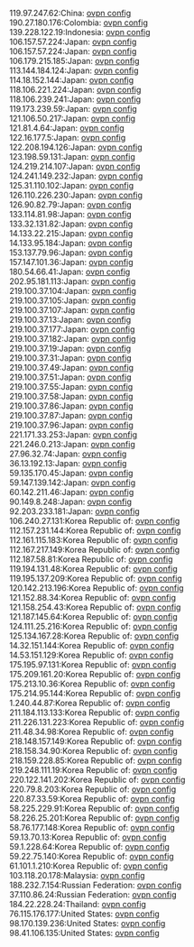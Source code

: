119.97.247.62:China: [ovpn config](vpn/119_97_247_62.ovpn)  
190.27.180.176:Colombia: [ovpn config](vpn/190_27_180_176.ovpn)  
139.228.122.19:Indonesia: [ovpn config](vpn/139_228_122_19.ovpn)  
106.157.57.224:Japan: [ovpn config](vpn/106_157_57_224.ovpn)  
106.157.57.224:Japan: [ovpn config](vpn/106_157_57_224.ovpn)  
106.179.215.185:Japan: [ovpn config](vpn/106_179_215_185.ovpn)  
113.144.184.124:Japan: [ovpn config](vpn/113_144_184_124.ovpn)  
114.18.152.144:Japan: [ovpn config](vpn/114_18_152_144.ovpn)  
118.106.221.224:Japan: [ovpn config](vpn/118_106_221_224.ovpn)  
118.106.239.241:Japan: [ovpn config](vpn/118_106_239_241.ovpn)  
119.173.239.59:Japan: [ovpn config](vpn/119_173_239_59.ovpn)  
121.106.50.217:Japan: [ovpn config](vpn/121_106_50_217.ovpn)  
121.81.4.64:Japan: [ovpn config](vpn/121_81_4_64.ovpn)  
122.16.177.5:Japan: [ovpn config](vpn/122_16_177_5.ovpn)  
122.208.194.126:Japan: [ovpn config](vpn/122_208_194_126.ovpn)  
123.198.59.131:Japan: [ovpn config](vpn/123_198_59_131.ovpn)  
124.219.214.107:Japan: [ovpn config](vpn/124_219_214_107.ovpn)  
124.241.149.232:Japan: [ovpn config](vpn/124_241_149_232.ovpn)  
125.31.110.102:Japan: [ovpn config](vpn/125_31_110_102.ovpn)  
126.110.226.230:Japan: [ovpn config](vpn/126_110_226_230.ovpn)  
126.90.82.79:Japan: [ovpn config](vpn/126_90_82_79.ovpn)  
133.114.81.98:Japan: [ovpn config](vpn/133_114_81_98.ovpn)  
133.32.131.82:Japan: [ovpn config](vpn/133_32_131_82.ovpn)  
14.133.22.215:Japan: [ovpn config](vpn/14_133_22_215.ovpn)  
14.133.95.184:Japan: [ovpn config](vpn/14_133_95_184.ovpn)  
153.137.79.96:Japan: [ovpn config](vpn/153_137_79_96.ovpn)  
157.147.101.36:Japan: [ovpn config](vpn/157_147_101_36.ovpn)  
180.54.66.41:Japan: [ovpn config](vpn/180_54_66_41.ovpn)  
202.95.181.113:Japan: [ovpn config](vpn/202_95_181_113.ovpn)  
219.100.37.104:Japan: [ovpn config](vpn/219_100_37_104.ovpn)  
219.100.37.105:Japan: [ovpn config](vpn/219_100_37_105.ovpn)  
219.100.37.107:Japan: [ovpn config](vpn/219_100_37_107.ovpn)  
219.100.37.13:Japan: [ovpn config](vpn/219_100_37_13.ovpn)  
219.100.37.177:Japan: [ovpn config](vpn/219_100_37_177.ovpn)  
219.100.37.182:Japan: [ovpn config](vpn/219_100_37_182.ovpn)  
219.100.37.19:Japan: [ovpn config](vpn/219_100_37_19.ovpn)  
219.100.37.31:Japan: [ovpn config](vpn/219_100_37_31.ovpn)  
219.100.37.49:Japan: [ovpn config](vpn/219_100_37_49.ovpn)  
219.100.37.51:Japan: [ovpn config](vpn/219_100_37_51.ovpn)  
219.100.37.55:Japan: [ovpn config](vpn/219_100_37_55.ovpn)  
219.100.37.58:Japan: [ovpn config](vpn/219_100_37_58.ovpn)  
219.100.37.86:Japan: [ovpn config](vpn/219_100_37_86.ovpn)  
219.100.37.87:Japan: [ovpn config](vpn/219_100_37_87.ovpn)  
219.100.37.96:Japan: [ovpn config](vpn/219_100_37_96.ovpn)  
221.171.33.253:Japan: [ovpn config](vpn/221_171_33_253.ovpn)  
221.246.0.213:Japan: [ovpn config](vpn/221_246_0_213.ovpn)  
27.96.32.74:Japan: [ovpn config](vpn/27_96_32_74.ovpn)  
36.13.192.13:Japan: [ovpn config](vpn/36_13_192_13.ovpn)  
59.135.170.45:Japan: [ovpn config](vpn/59_135_170_45.ovpn)  
59.147.139.142:Japan: [ovpn config](vpn/59_147_139_142.ovpn)  
60.142.211.46:Japan: [ovpn config](vpn/60_142_211_46.ovpn)  
90.149.8.248:Japan: [ovpn config](vpn/90_149_8_248.ovpn)  
92.203.233.181:Japan: [ovpn config](vpn/92_203_233_181.ovpn)  
106.240.27.131:Korea Republic of: [ovpn config](vpn/106_240_27_131.ovpn)  
112.157.231.144:Korea Republic of: [ovpn config](vpn/112_157_231_144.ovpn)  
112.161.115.183:Korea Republic of: [ovpn config](vpn/112_161_115_183.ovpn)  
112.167.217.149:Korea Republic of: [ovpn config](vpn/112_167_217_149.ovpn)  
112.187.58.81:Korea Republic of: [ovpn config](vpn/112_187_58_81.ovpn)  
119.194.131.48:Korea Republic of: [ovpn config](vpn/119_194_131_48.ovpn)  
119.195.137.209:Korea Republic of: [ovpn config](vpn/119_195_137_209.ovpn)  
120.142.213.196:Korea Republic of: [ovpn config](vpn/120_142_213_196.ovpn)  
121.152.88.34:Korea Republic of: [ovpn config](vpn/121_152_88_34.ovpn)  
121.158.254.43:Korea Republic of: [ovpn config](vpn/121_158_254_43.ovpn)  
121.187.145.64:Korea Republic of: [ovpn config](vpn/121_187_145_64.ovpn)  
124.111.25.216:Korea Republic of: [ovpn config](vpn/124_111_25_216.ovpn)  
125.134.167.28:Korea Republic of: [ovpn config](vpn/125_134_167_28.ovpn)  
14.32.151.144:Korea Republic of: [ovpn config](vpn/14_32_151_144.ovpn)  
14.53.151.129:Korea Republic of: [ovpn config](vpn/14_53_151_129.ovpn)  
175.195.97.131:Korea Republic of: [ovpn config](vpn/175_195_97_131.ovpn)  
175.209.161.20:Korea Republic of: [ovpn config](vpn/175_209_161_20.ovpn)  
175.213.10.36:Korea Republic of: [ovpn config](vpn/175_213_10_36.ovpn)  
175.214.95.144:Korea Republic of: [ovpn config](vpn/175_214_95_144.ovpn)  
1.240.44.87:Korea Republic of: [ovpn config](vpn/1_240_44_87.ovpn)  
211.184.113.133:Korea Republic of: [ovpn config](vpn/211_184_113_133.ovpn)  
211.226.131.223:Korea Republic of: [ovpn config](vpn/211_226_131_223.ovpn)  
211.48.34.98:Korea Republic of: [ovpn config](vpn/211_48_34_98.ovpn)  
218.148.157.149:Korea Republic of: [ovpn config](vpn/218_148_157_149.ovpn)  
218.158.34.90:Korea Republic of: [ovpn config](vpn/218_158_34_90.ovpn)  
218.159.228.85:Korea Republic of: [ovpn config](vpn/218_159_228_85.ovpn)  
219.248.111.19:Korea Republic of: [ovpn config](vpn/219_248_111_19.ovpn)  
220.122.141.202:Korea Republic of: [ovpn config](vpn/220_122_141_202.ovpn)  
220.79.8.203:Korea Republic of: [ovpn config](vpn/220_79_8_203.ovpn)  
220.87.33.59:Korea Republic of: [ovpn config](vpn/220_87_33_59.ovpn)  
58.225.229.91:Korea Republic of: [ovpn config](vpn/58_225_229_91.ovpn)  
58.226.25.201:Korea Republic of: [ovpn config](vpn/58_226_25_201.ovpn)  
58.76.177.148:Korea Republic of: [ovpn config](vpn/58_76_177_148.ovpn)  
59.13.70.13:Korea Republic of: [ovpn config](vpn/59_13_70_13.ovpn)  
59.1.228.64:Korea Republic of: [ovpn config](vpn/59_1_228_64.ovpn)  
59.22.75.140:Korea Republic of: [ovpn config](vpn/59_22_75_140.ovpn)  
61.101.1.210:Korea Republic of: [ovpn config](vpn/61_101_1_210.ovpn)  
103.118.20.178:Malaysia: [ovpn config](vpn/103_118_20_178.ovpn)  
188.232.7.154:Russian Federation: [ovpn config](vpn/188_232_7_154.ovpn)  
37.110.86.24:Russian Federation: [ovpn config](vpn/37_110_86_24.ovpn)  
184.22.228.24:Thailand: [ovpn config](vpn/184_22_228_24.ovpn)  
76.115.176.177:United States: [ovpn config](vpn/76_115_176_177.ovpn)  
98.170.139.236:United States: [ovpn config](vpn/98_170_139_236.ovpn)  
98.41.106.135:United States: [ovpn config](vpn/98_41_106_135.ovpn)  
